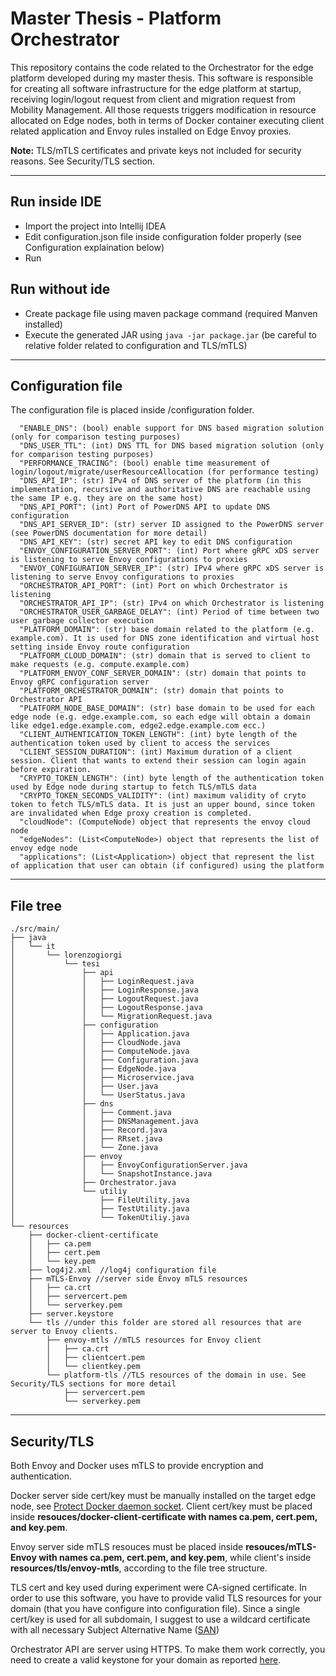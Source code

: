 # Master Thesis - Platform Orchestrator

This repository contains the code related to the Orchestrator for the edge platform developed during my master thesis.
This software is responsible for creating all software infrastructure for the edge platform at startup, receiving login/logout request from client and migration request from Mobility Management.
All those requests triggers modification in resource allocated on Edge nodes, both in terms of Docker container executing client related application and Envoy rules installed on Edge Envoy proxies.

**Note:** TLS/mTLS certificates and private keys not included for security reasons. See Security/TLS section.

---
## Run inside IDE
- Import the project into Intellij IDEA
- Edit configuration.json file inside configuration folder properly (see Configuration explaination below)
- Run

## Run without ide
- Create package file using maven package command (required Manven installed)
- Execute the generated JAR using `java -jar package.jar` (be careful to relative folder related to configuration and TLS/mTLS)

--- 

## Configuration file

The configuration file is placed inside /configuration folder.
```
  "ENABLE_DNS": (bool) enable support for DNS based migration solution (only for comparison testing purposes)
  "DNS_USER_TTL": (int) DNS TTL for DNS based migration solution (only for comparison testing purposes)
  "PERFORMANCE_TRACING": (bool) enable time measurement of login/logout/migrate/userResourceAllocation (for performance testing)
  "DNS_API_IP": (str) IPv4 of DNS server of the platform (in this implementation, recursive and authoritative DNS are reachable using the same IP e.g. they are on the same host)
  "DNS_API_PORT": (int) Port of PowerDNS API to update DNS configuration
  "DNS_API_SERVER_ID": (str) server ID assigned to the PowerDNS server (see PowerDNS documentation for more detail)
  "DNS_API_KEY": (str) secret API key to edit DNS configuration
  "ENVOY_CONFIGURATION_SERVER_PORT": (int) Port where gRPC xDS server is listening to serve Envoy configurations to proxies
  "ENVOY_CONFIGURATION_SERVER_IP": (str) IPv4 where gRPC xDS server is listening to serve Envoy configurations to proxies
  "ORCHESTRATOR_API_PORT": (int) Port on which Orchestrator is listening
  "ORCHESTRATOR_API_IP": (str) IPv4 on which Orchestrator is listening
  "ORCHESTRATOR_USER_GARBAGE_DELAY": (int) Period of time between two user garbage collector execution
  "PLATFORM_DOMAIN": (str) base domain related to the platform (e.g. example.com). It is used for DNS zone identification and virtual host setting inside Envoy route configuration
  "PLATFORM_CLOUD_DOMAIN": (str) domain that is served to client to make requests (e.g. compute.example.com)
  "PLATFORM_ENVOY_CONF_SERVER_DOMAIN": (str) domain that points to Envoy gRPC configuration server
  "PLATFORM_ORCHESTRATOR_DOMAIN": (str) domain that points to Orchestrator API
  "PLATFORM_NODE_BASE_DOMAIN": (str) base domain to be used for each edge node (e.g. edge.example.com, so each edge will obtain a domain like edge1.edge.example.com, edge2.edge.example.com ecc.)
  "CLIENT_AUTHENTICATION_TOKEN_LENGTH": (int) byte length of the authentication token used by client to access the services
  "CLIENT_SESSION_DURATION": (int) Maximum duration of a client session. Client that wants to extend their session can login again before expiration.
  "CRYPTO_TOKEN_LENGTH": (int) byte length of the authentication token used by Edge node during startup to fetch TLS/mTLS data
  "CRYPTO_TOKEN_SECONDS_VALIDITY": (int) maximum validity of cryto token to fetch TLS/mTLS data. It is just an upper bound, since token are invalidated when Edge proxy creation is completed.
  "cloudNode": (ComputeNode) object that represents the envoy cloud node 
  "edgeNodes": (List<ComputeNode>) object that represents the list of envoy edge node 
  "applications": (List<Application>) object that represent the list of application that user can obtain (if configured) using the platform
```
---

## File tree
```
./src/main/
├── java
│   └── it
│       └── lorenzogiorgi
│           └── tesi
│               ├── api
│               │   ├── LoginRequest.java
│               │   ├── LoginResponse.java
│               │   ├── LogoutRequest.java
│               │   ├── LogoutResponse.java
│               │   └── MigrationRequest.java
│               ├── configuration
│               │   ├── Application.java
│               │   ├── CloudNode.java
│               │   ├── ComputeNode.java
│               │   ├── Configuration.java
│               │   ├── EdgeNode.java
│               │   ├── Microservice.java
│               │   ├── User.java
│               │   └── UserStatus.java
│               ├── dns
│               │   ├── Comment.java
│               │   ├── DNSManagement.java
│               │   ├── Record.java
│               │   ├── RRset.java
│               │   └── Zone.java
│               ├── envoy
│               │   ├── EnvoyConfigurationServer.java
│               │   └── SnapshotInstance.java
│               ├── Orchestrator.java
│               └── utiliy
│                   ├── FileUtility.java
│                   ├── TestUtility.java
│                   └── TokenUtiliy.java
└── resources
    ├── docker-client-certificate
    │   ├── ca.pem
    │   ├── cert.pem
    │   └── key.pem
    ├── log4j2.xml  //log4j configuration file
    ├── mTLS-Envoy //server side Envoy mTLS resources
    │   ├── ca.crt
    │   ├── servercert.pem
    │   └── serverkey.pem
    ├── server.keystore
    └── tls //under this folder are stored all resources that are server to Envoy clients.  
        ├── envoy-mtls //mTLS resources for Envoy client
        │   ├── ca.crt
        │   ├── clientcert.pem
        │   └── clientkey.pem
        └── platform-tls //TLS resources of the domain in use. See Security/TLS sections for more detail
            ├── servercert.pem
            └── serverkey.pem

```

---

## Security/TLS
Both Envoy and Docker uses mTLS to provide encryption and authentication.

Docker server side cert/key must be manually installed on the target edge node, see [Protect Docker daemon socket](https://docs.docker.com/engine/security/protect-access/#use-tls-https-to-protect-the-docker-daemon-socket).
Client cert/key must be placed inside **resouces/docker-client-certificate with names ca.pem, cert.pem, and key.pem**.

Envoy server side mTLS resouces must be placed inside **resouces/mTLS-Envoy with names ca.pem, cert.pem, and key.pem**, 
while client's inside **resources/tls/envoy-mtls**, according to the file tree structure. 

TLS cert and key used during experiment were CA-signed certificate. In order to use this software, you have to provide 
valid TLS resources for your domain (that you have configure into configuration file). Since a single cert/key is used for
all subdomain, I suggest to use a wildcard certificate with all necessary Subject Alternative Name ([SAN](https://en.wikipedia.org/wiki/Subject_Alternative_Name))

Orchestrator API are server using HTTPS. To make them work correctly, you need to create a valid keystone for your domain
as reported [here](https://stackoverflow.com/questions/906402/how-to-import-an-existing-x-509-certificate-and-private-key-in-java-keystore-to).